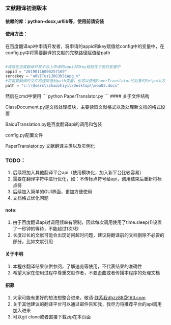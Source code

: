 ### 文献翻译初测版本

#### 依赖的库：python-docx,urllib等，使用前请安装

#### 使用方法：

<p>在百度翻译api中申请开发者，将申请的appid和key赋值给config中的变量中，在config.py中将需要翻译的文献的完整路径赋值给path

```python

#请将在百度翻译开发平台上申请的appid和key粘贴在下面的变量中
appid = "20190116000257169"
sercekey = "uOVITuz1JBG3b5iWpg_v"
#将需要翻译的文件路径赋值给path变量，也可以使用PaperTranslator的对象的Setpath方法设置路径
path = "c:\\Users\\zhaozhiyi\\Desktop\\woo03.docx"

```

<p>然后在cmd中使用
```
python PaperTranslator.py
```
#### 关于文件结构
<p> ClassDocument.py是文档处理模块，主要读取文献格式以及处理新文档的格式设置
<p> BaiduTranslation.py是百度翻译api的调用和包装
<p> config.py配置文件
<p> PaperTranslator.py 文献翻译主类以及实例化
  
### TODO：
1. 后续将加入其他翻译平台api（使用模块化，加入新平台比较容易）
2. 需要在翻译字符中进行优化，如：不传标点符号给api，调用结束后重新将标点符
3. 后续加入简单的GUI界面，更加方便使用
4. 文档格式优化问题

#### note:
1. 由于百度翻译api对调用频率有限制，因此每次调用使用了time.sleep(1)设置了一秒钟的等待，不能超过1次/秒
2. 长度过长的文献可能会出现访问超时问题，建议将翻译前的文档删除不必要的部分，比如文献引用

#### 关于申明
1. 本程序翻译结果仅供参阅，了解速览等使用，不代表结果的准确性
2. 希望大家在使用过程中尊重文献作者，不要歪曲或者传播本程序的处理文档

#### 招募
1. 大家可能有更好的想法想整合进来，敬请·联系我dhzz88@163.com
2. 关于其他建议的翻译平台可以通过邮件告知我，我尽力将推荐平台的api调用加入进来
3. 可以git clone或者直接下载zip在本页面
